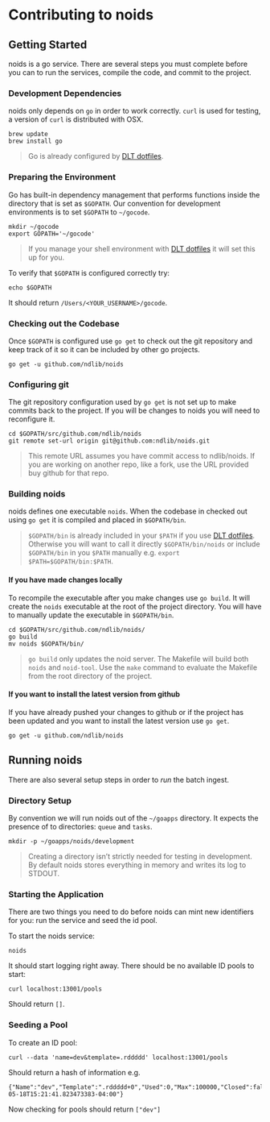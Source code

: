 # Contributing to noids

## Getting Started
noids is a go service. There are several steps you must complete before you can to run the services, compile the code, and commit to the project.

### Development Dependencies
noids only depends on `go` in order to work correctly. `curl` is used for testing, a version of `curl` is distributed with OSX.

```console
brew update
brew install go
```

> Go is already configured by [DLT dotfiles](https://github.com/ndlib/dlt-dotfiles).

### Preparing the Environment
Go has built-in dependency management that performs functions inside the directory that is set as `$GOPATH`. Our convention for development environments is to set `$GOPATH` to `~/gocode`.

```console
mkdir ~/gocode
export GOPATH='~/gocode'
```

> If you manage your shell environment with [DLT dotfiles](https://github.com/ndlib/dlt-dotfiles) it will set this up for you.

To verify that `$GOPATH` is configured correctly try:

```console
echo $GOPATH
```

It should return `/Users/<YOUR_USERNAME>/gocode`.

### Checking out the Codebase
Once `$GOPATH` is configured use `go get` to check out the git repository and keep track of it so it can be included by other go projects.

```console
go get -u github.com/ndlib/noids
```

### Configuring git
The git repository configuration used by `go get` is not set up to make commits back to the project. If you will be changes to noids you will need to reconfigure it.

```console
cd $GOPATH/src/github.com/ndlib/noids
git remote set-url origin git@github.com:ndlib/noids.git
```

> This remote URL assumes you have commit access to ndlib/noids. If you are working on another repo, like a fork, use the URL provided buy github for that repo.

### Building noids
noids defines one executable `noids`. When the codebase in checked out using `go get` it is compiled and placed in `$GOPATH/bin`.

> `$GOPATH/bin` is already included in your `$PATH` if you use [DLT dotfiles](https://github.com/ndlib/dlt-dotfiles). Otherwise you will want to call it directly `$GOPATH/bin/noids` or include `$GOPATH/bin` in you `$PATH` manually e.g. `export $PATH=$GOPATH/bin:$PATH`.

#### If you have made changes locally
To recompile the executable after you make changes use `go build`. It will create the `noids` executable at the root of the project directory. You will have to manually update the executable in `$GOPATH/bin`.

```console
cd $GOPATH/src/github.com/ndlib/noids/
go build
mv noids $GOPATH/bin/
```

> `go build` only updates the noid server. The Makefile will build both `noids` and `noid-tool`. Use the `make` command to evaluate the Makefile from the root directory of the project.

#### If you want to install the latest version from github
If you have already pushed your changes to github or if the project has been updated and you want to install the latest version use `go get`.

```console
go get -u github.com/ndlib/noids
```

## Running noids
There are also several setup steps in order to _run_ the batch ingest.

### Directory Setup
By convention we will run noids out of the `~/goapps` directory. It expects the presence of to directories: `queue` and `tasks`.

```console
mkdir -p ~/goapps/noids/development
```

> Creating a directory isn’t strictly needed for testing in development. By default noids stores everything in memory and writes its log to STDOUT.

### Starting the Application
There are two things you need to do before noids can mint new identifiers for you: run the service and seed the id pool.

To start the noids service:

```console
noids
```

It should start logging right away. There should be no available ID pools to start:

```console
curl localhost:13001/pools
```

Should return `[]`.

### Seeding a Pool
To create an ID pool:

```console
curl --data 'name=dev&template=.rddddd' localhost:13001/pools
```

Should return a hash of information e.g.

```console
{"Name":"dev","Template":".rddddd+0","Used":0,"Max":100000,"Closed":false,"LastMint":"2016-05-18T15:21:41.823473383-04:00"}
```

Now checking for pools should return `["dev"]`
